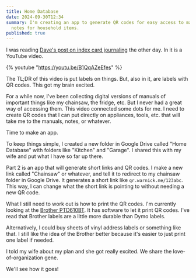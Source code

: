 ```yaml
---
title: Home Database
date: 2024-09-30T12:34
summary: I'm creating an app to generate QR codes for easy access to manuals and
  notes for household items.
published: true
---
```

I was reading [Dave's post on index card journaling](https://catskull.net/index-card-journaling.html)  the other day. In it is a YouTube video.

{% youtube "https://youtu.be/B1QqAZeEfes" %}

The TL;DR of this video is put labels on things. But, also in it, are labels with QR codes. This got my brain excited.

For a while now, I've been collecting digital versions of manuals of important things like my chainsaw, the fridge, etc. But I never had a great way of accessing them. This video connected some dots for me. I need to create QR codes that I can put directly on appliances, tools, etc. that will take me to the manuals, notes, or whatever.

Time to make an app.

To keep things simple, I created a new folder in Google Drive called "Home Database" with folders like "Kitchen" and "Garage". I shared this with my wife and put what I have so far up there.

Part 2 is an app that will generate short links and QR codes. I make a new link called "Chainsaw" or whatever, and tell it to redirect to my chainsaw folder in Google Drive. It generates a short link like `qr.warnick.me/123abc`. This way, I can change what the short link is pointing to without needing a new QR code.

What I still need to work out is how to print the QR codes. I'm currently looking at the [Brother PTD610BT](https://www.brother-usa.com/products/ptd610bt). It has software to let it print QR codes. I've read that Brother labels are a little more durable than Dymo labels.

Alternatively, I could buy sheets of vinyl address labels or something like that. I still like the idea of the Brother better because it's easier to just print one label if needed.

I told my wife about my plan and she got really excited. We share the love-of-organization gene.

We'll see how it goes!
